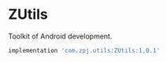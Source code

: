 # ZUtils
 Toolkit of Android development.

```gradle
implementation 'com.zpj.utils:ZUtils:1.0.1'
```

